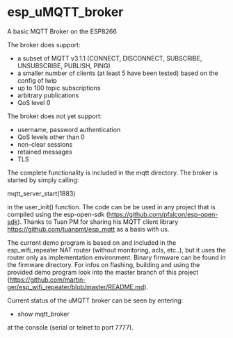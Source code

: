 # esp_uMQTT_broker
A basic MQTT Broker on the ESP8266

The broker does support:
- a subset of MQTT v3.1.1 (CONNECT, DISCONNECT, SUBSCRIBE, UNSUBSCRIBE, PUBLISH, PING)
- a smaller number of clients (at least 5 have been tested) based on the config of lwip
- up to 100 topic subscriptions
- arbitrary publications
- QoS level 0

The broker does not yet support:
- username, password authentication
- QoS levels other than 0
- non-clear sessions
- retained messages
- TLS

The complete functionality is included in the mqtt directory. The broker is started by simply calling:

mqtt_server_start(1883)

in the user_init() function. The code can be be used in any project that is compiled using the esp-open-sdk (https://github.com/pfalcon/esp-open-sdk). Thanks to Tuan PM for sharing his MQTT client library https://github.com/tuanpmt/esp_mqtt as a basis with us.

The current demo program is based on and included in the esp_wifi_repeater NAT router (without monitoring, acls, etc..), but it uses the router only as implementation environment. Binary firmware can be found in the firmware directory. For infos on flashing, building and using the provided demo program look into the master branch of this project (https://github.com/martin-ger/esp_wifi_repeater/blob/master/README.md).

Current status of the uMQTT broker can be seen by entering:

- show mqtt_broker

at the console (serial or telnet to port 7777).


